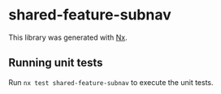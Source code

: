 # shared-feature-subnav

This library was generated with [Nx](https://nx.dev).

## Running unit tests

Run `nx test shared-feature-subnav` to execute the unit tests.

